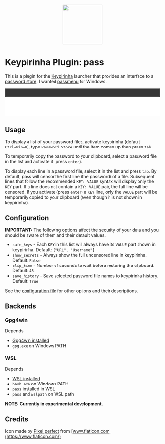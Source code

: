 <p align="center">
  <img src="src/pass.ico" width="128" height="128" />
</p>

# Keypirinha Plugin: pass

This is a plugin for the [Keypirinha](http://keypirinha.com) launcher that provides an interface to a [password store](https://www.passwordstore.org/). I wanted [passmenu](https://git.zx2c4.com/password-store/tree/contrib/dmenu) for Windows.

<p align="center">
  <img src="usage.gif" />
</p>

## Usage
To display a list of your password files, activate keypirinha (default `Ctrl+Win+K`), type `Password Store` until the item comes up then press `tab`.

To temporarily copy the password to your clipboard, select a password file in the list and activate it (press `enter`).

To display each line in a password file, select it in the list and press `tab`. By default, pass will censor the first line (the password) of a file. Subsequent lines that follow the recommended `KEY: VALUE` syntax will display only the `KEY` part. If a line does not contain a `KEY: VALUE` pair, the full line will be censored. If you activate (press `enter`) a `KEY` line, only the `VALUE` part will be temporarily copied to your clipboard (even though it is not shown in keypirinha).

## Configuration

**IMPORTANT:** The following options affect the security of your data and you should be aware of them and their default values.

* `safe_keys` - Each `KEY` in this list will always have its `VALUE` part shown in keypirinha. Default: `["URL", "Username"]`
* `show_secrets` - Always show the full uncensored line in keypirinha. Default: `False`
* `clip_time` - Number of seconds to wait before restoring the clipboard. Default: `45`
* `save_history` - Save selected password file names to keypirinha history. Default: `True`

See the [configuration file](pass.ini) for other options and their descriptions.

## Backends

### Gpg4win
Depends
* [Gpg4win installed](https://www.gpg4win.org/)
* `gpg.exe` on Windows PATH

### WSL
Depends
* [WSL installed](https://docs.microsoft.com/en-us/windows/wsl/install-win10)
* `bash.exe` on Windows PATH
* `pass` installed in WSL
* `pass` and `wslpath` on WSL path

**NOTE: Currently in experimental development.**

## Credits
Icon made by [Pixel perfect](https://www.flaticon.com/authors/pixel-perfect) from [www.flaticon.com](https://www.flaticon.com/)
